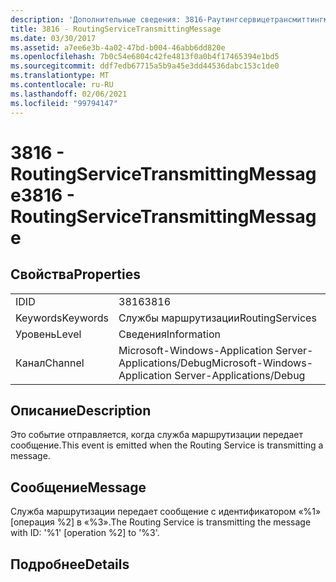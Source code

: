 ```yaml
---
description: 'Дополнительные сведения: 3816-Раутингсервицетрансмиттингмессаже'
title: 3816 - RoutingServiceTransmittingMessage
ms.date: 03/30/2017
ms.assetid: a7ee6e3b-4a02-47bd-b004-46abb6dd820e
ms.openlocfilehash: 7b0c54e6804c42fe4813f0a0b4f17465394e1bd5
ms.sourcegitcommit: ddf7edb67715a5b9a45e3dd44536dabc153c1de0
ms.translationtype: MT
ms.contentlocale: ru-RU
ms.lasthandoff: 02/06/2021
ms.locfileid: "99794147"
---
```

# <a name="3816---routingservicetransmittingmessage"></a><span data-ttu-id="4d7c3-103">3816 - RoutingServiceTransmittingMessage</span><span class="sxs-lookup"><span data-stu-id="4d7c3-103">3816 - RoutingServiceTransmittingMessage</span></span>

## <a name="properties"></a><span data-ttu-id="4d7c3-104">Свойства</span><span class="sxs-lookup"><span data-stu-id="4d7c3-104">Properties</span></span>  
  
|||  
|-|-|  
|<span data-ttu-id="4d7c3-105">ID</span><span class="sxs-lookup"><span data-stu-id="4d7c3-105">ID</span></span>|<span data-ttu-id="4d7c3-106">3816</span><span class="sxs-lookup"><span data-stu-id="4d7c3-106">3816</span></span>|  
|<span data-ttu-id="4d7c3-107">Keywords</span><span class="sxs-lookup"><span data-stu-id="4d7c3-107">Keywords</span></span>|<span data-ttu-id="4d7c3-108">Службы маршрутизации</span><span class="sxs-lookup"><span data-stu-id="4d7c3-108">RoutingServices</span></span>|  
|<span data-ttu-id="4d7c3-109">Уровень</span><span class="sxs-lookup"><span data-stu-id="4d7c3-109">Level</span></span>|<span data-ttu-id="4d7c3-110">Сведения</span><span class="sxs-lookup"><span data-stu-id="4d7c3-110">Information</span></span>|  
|<span data-ttu-id="4d7c3-111">Канал</span><span class="sxs-lookup"><span data-stu-id="4d7c3-111">Channel</span></span>|<span data-ttu-id="4d7c3-112">Microsoft-Windows-Application Server-Applications/Debug</span><span class="sxs-lookup"><span data-stu-id="4d7c3-112">Microsoft-Windows-Application Server-Applications/Debug</span></span>|  
  
## <a name="description"></a><span data-ttu-id="4d7c3-113">Описание</span><span class="sxs-lookup"><span data-stu-id="4d7c3-113">Description</span></span>  

 <span data-ttu-id="4d7c3-114">Это событие отправляется, когда служба маршрутизации передает сообщение.</span><span class="sxs-lookup"><span data-stu-id="4d7c3-114">This event is emitted when the Routing Service is transmitting a message.</span></span>  
  
## <a name="message"></a><span data-ttu-id="4d7c3-115">Сообщение</span><span class="sxs-lookup"><span data-stu-id="4d7c3-115">Message</span></span>  

 <span data-ttu-id="4d7c3-116">Служба маршрутизации передает сообщение с идентификатором «%1» [операция %2] в «%3».</span><span class="sxs-lookup"><span data-stu-id="4d7c3-116">The Routing Service is transmitting the message with ID: '%1' [operation %2] to '%3'.</span></span>  
  
## <a name="details"></a><span data-ttu-id="4d7c3-117">Подробнее</span><span class="sxs-lookup"><span data-stu-id="4d7c3-117">Details</span></span>
